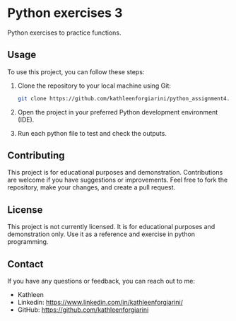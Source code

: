 # Python exercises 3
Python exercises to practice functions.

## Usage
To use this project, you can follow these steps:

1. Clone the repository to your local machine using Git:
   ```bash
   git clone https://github.com/kathleenforgiarini/python_assignment4.git

2. Open the project in your preferred Python development environment (IDE).

3. Run each python file to test and check the outputs.

## Contributing
This project is for educational purposes and demonstration. Contributions are welcome if you have suggestions or improvements. Feel free to fork the repository, make your changes, and create a pull request.

## License
This project is not currently licensed. It is for educational purposes and demonstration only. Use it as a reference and exercise in python programming.

## Contact
If you have any questions or feedback, you can reach out to me:
- Kathleen
- Linkedin: https://www.linkedin.com/in/kathleenforgiarini/
- GitHub: https://github.com/kathleenforgiarini
